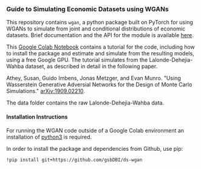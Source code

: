 ### Guide to Simulating Economic Datasets using WGANs

This repository contains `wgan`, a python package built on PyTorch for using WGANs to simulate from joint and conditional distributions of economic datasets. Brief documentation and the API for the module is available [here](https://ds-wgan.readthedocs.io/en/latest/).

This [Google Colab Notebook](https://colab.research.google.com/drive/1V3TOkPcU8pfPdoxH_UTSPUcNAfAtH9rW#scrollTo=rQtGe_MH746N) contains a tutorial for the code, including how to install the package and estimate and simulate from the resulting models, using a free Google GPU. The tutorial simulates from the Lalonde-Dehejia-Wahba dataset, as described in detail in the following paper.

Athey, Susan, Guido Imbens, Jonas Metzger, and Evan Munro.
"Using Wasserstein Generative Adversial Networks for the Design of Monte Carlo Simulations."
[arXiv:1909.02210](https://arxiv.org/abs/1909.02210).

The data folder contains the raw Lalonde-Dehejia-Wahba data.

#### Installation Instructions

For running the WGAN code outside of a Google Colab environment an installation of [python3](https://www.python.org/downloads/) is required.

In order to install the package and dependencies from Github, use pip:
```
!pip install git+https://github.com/gsbDBI/ds-wgan
```
